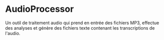 # AudioProcessor
Un outil de traitement audio qui prend en entrée des fichiers MP3, effectue des analyses et génère des fichiers texte contenant les transcriptions de l'audio.
